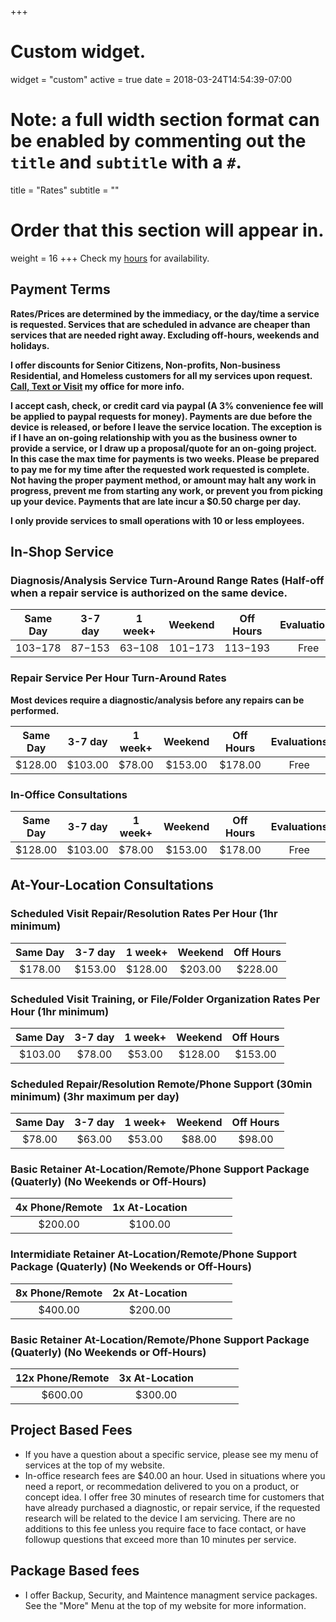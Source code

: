 +++
# Custom widget.
widget = "custom"
active = true
date = 2018-03-24T14:54:39-07:00

# Note: a full width section format can be enabled by commenting out the `title` and `subtitle` with a `#`.
title = "Rates"
subtitle = ""

# Order that this section will appear in.
weight = 16
+++
Check my [hours](#contact) for availability.

## Payment Terms

**Rates/Prices are determined by the immediacy, or the day/time a service is requested. Services that are scheduled in advance are cheaper than services that are needed right away. Excluding off-hours, weekends and holidays.**

**I offer discounts for Senior Citizens, Non-profits, Non-business Residential, and Homeless customers for all my services upon request. [Call, Text or Visit](#contact) my office for more info.**

**I accept cash, check, or credit card via paypal (A 3% convenience fee will be applied to paypal requests for money). Payments are due before the device is released, or before I leave the service location. The exception is if I have an on-going relationship with you as the business owner to provide a service, or I draw up a proposal/quote for an on-going project. In this case the max time for payments is two weeks. Please be prepared to pay me for my time after the requested work requested is complete. Not having the proper payment method, or amount may halt any work in progress, prevent me from starting any work, or prevent you from picking up your device. Payments that are late incur a $0.50 charge per day.**



**I only provide services to small operations with 10 or less employees.**

## In-Shop Service

### Diagnosis/Analysis Service Turn-Around Range Rates (Half-off when a repair service is authorized on the same device.

| Same Day  | 3-7 day   | 1 week+   | Weekend     | Off Hours   | Evaluations |
| :-------: | :-------: | :-------: | :---------: | :---------: | :---------: |
| $103-$178   | $87-$153   | $63-$108   | $101-$173     | $113-$193     | Free   |

### Repair Service Per Hour Turn-Around Rates

**Most devices require a diagnostic/analysis before any repairs can be performed.**

| Same Day  | 3-7 day   | 1 week+   | Weekend     | Off Hours   | Evaluations |
| :-------: | :-------: | :-------: | :---------: | :---------: | :---------: |
| $128.00   | $103.00   | $78.00   | $153.00     | $178.00     | Free   |

### In-Office Consultations

| Same Day  | 3-7 day   | 1 week+   | Weekend     | Off Hours   | Evaluations |
| :-------: | :-------: | :-------: | :---------: | :---------: | :---------: |
| $128.00   | $103.00   | $78.00   | $153.00     | $178.00     | Free   |


## At-Your-Location Consultations

### Scheduled Visit Repair/Resolution Rates Per Hour (1hr minimum)

| Same Day  | 3-7 day   | 1 week+   | Weekend     | Off Hours   |
| :-------: | :-------: | :-------: | :---------: | :---------: |
| $178.00   | $153.00   | $128.00   | $203.00     | $228.00     |

### Scheduled Visit Training, or File/Folder Organization Rates Per Hour (1hr minimum)

| Same Day  | 3-7 day   | 1 week+   | Weekend     | Off Hours   |
| :-------: | :-------: | :-------: | :---------: | :---------: |
| $103.00   | $78.00   | $53.00   | $128.00     | $153.00     |

### Scheduled Repair/Resolution Remote/Phone Support (30min minimum) (3hr maximum per day)

| Same Day  | 3-7 day   | 1 week+   | Weekend     | Off Hours   |
| :-------: | :-------: | :-------: | :---------: | :---------: |
| $78.00    | $63.00    | $53.00    | $88.00      | $98.00      |

### Basic Retainer At-Location/Remote/Phone Support Package (Quaterly) (No Weekends or Off-Hours)

| 4x Phone/Remote  | 1x At-Location   |  |  |  |  |
| :-------: | :-------: | --- | --- | --- | --- |
| $200.00    | $100.00    |  |  |  |  |

### Intermidiate Retainer At-Location/Remote/Phone Support Package (Quaterly) (No Weekends or Off-Hours)

| 8x Phone/Remote  | 2x At-Location   |  |  |  |  |
| :-------: | :-------: | --- | --- | --- | --- |
| $400.00    | $200.00    |  |  |  |  |

### Basic Retainer At-Location/Remote/Phone Support Package (Quaterly) (No Weekends or Off-Hours)

| 12x Phone/Remote  | 3x At-Location   |  |  |  |  |
| :-------: | :-------: | --- | --- | --- | --- |
| $600.00    | $300.00    |  |  |  |  |

## Project Based Fees

- If you have a question about a specific service, please see my menu of services at the top of my website.
- In-office research fees are $40.00 an hour. Used in situations where you need a report, or recommedation delivered to you on a product, or concept idea. I offer free 30 minutes of research time for customers that have already purchased a diagnostic, or repair service, if the requested research will be related to the device I am servicing. There are no additions to this fee unless you require face to face contact, or have followup questions that exceed more than 10 minutes per service.


## Package Based fees

- I offer Backup, Security, and Maintence managment service packages. See the "More" Menu at the top of my website for more information. 
